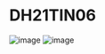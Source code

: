 # DH21TIN06

![image](https://github.com/user-attachments/assets/8a6cd7fa-5420-4c7c-a497-1d074b2e881b)
![image](https://github.com/user-attachments/assets/daf0a53c-02fb-4c0e-b8da-87cf08f4b8f1)

